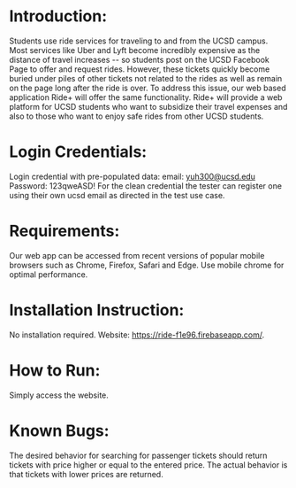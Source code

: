 # Introduction: 
  Students use ride services for traveling to and from the UCSD campus. Most services like Uber and Lyft become incredibly expensive as the distance of travel increases -- so students post on the UCSD Facebook Page to offer and request rides. However, these tickets quickly become buried under piles of other tickets not related to the rides as well as remain on the page long after the ride is over. To address this issue, our web based application Ride+ will offer the same functionality. Ride+ will provide a web platform for UCSD students who want to subsidize their travel expenses and also to those who want to enjoy safe rides from other UCSD students.
# Login Credentials:
  Login credential with pre-populated data: email: yuh300@ucsd.edu Password: 123qweASD! 
  For the clean credential the tester can register one using their own ucsd email as directed in the test use case.
# Requirements: 
  Our web app can be accessed from recent versions of popular mobile browsers such as Chrome, Firefox, Safari and Edge.  Use mobile chrome  for optimal performance.
# Installation Instruction: 
  No installation required. Website: https://ride-f1e96.firebaseapp.com/.
# How to Run: 
  Simply access the website.
# Known Bugs: 
  The desired behavior for searching for passenger tickets should return tickets with price higher or equal to the entered price. The actual behavior is that tickets with lower prices are returned. 
